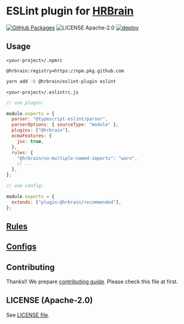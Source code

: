 # ESLint plugin for [HRBrain](https://www.hrbrain.jp/)

[![GitHub Packages](https://img.shields.io/badge/package-GitHub-red.svg?style=flat-square)](https://github.com/hrbrain/eslint-plugin/packages/)
![LICENSE Apache-2.0](https://img.shields.io/badge/license-Apache--2.0-green.svg?style=flat-square)
[![deploy](https://img.shields.io/badge/deploy-🛳%20Ship.js-blue?style=flat)](https://github.com/algolia/shipjs)

## Usage

`<your-project>/.npmrc`

```
@hrbrain:registry=https://npm.pkg.github.com
```

```bash
yarn add -D @hrbrain/eslint-plugin eslint
```

`<your-project>/.eslintrc.js`

```js
// use plugin:

module.exports = {
  parser: "@typescript-eslint/parser",
  parserOptions: { sourceType: "module" },
  plugins: ["@hrbrain"],
  ecmaFeatures: {
    jsx: true,
  },
  rules: {
    "@hrbrain/no-multiple-named-imports": "warn",
    // ...
  },
};
```

```js
// use config:

module.exports = {
  extends: ["plugin:@hrbrain/recommended"],
};
```

## [Rules](./docs/rules)

## [Configs](./lib/configs)

## Contributing

Thanks!! We prepare [contributing guide](./CONTRIBUTING.md).
Please check this file at first.

## LICENSE (Apache-2.0)

See [LICENSE file](./LICENSE).
